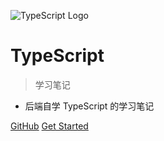 <!-- _coverpage.md -->

![TypeScript Logo](http://cdn.mjava.top/blog/0bGQMl480px-Typescript_logo_2020.svg.png)

# TypeScript

> 学习笔记

- 后端自学 TypeScript 的学习笔记

[GitHub](https://github.com/greycodee/ts-wiki)
[Get Started](doc/quick-start)
